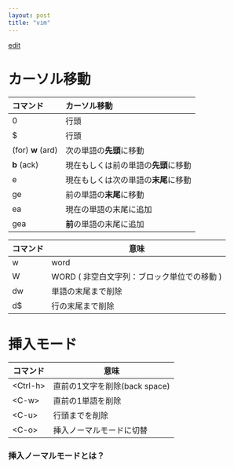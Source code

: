 ```yaml
---
layout: post
title: "vim"
---
```


[edit](https://github.com/harufujimoto/harufujimoto.github.io/edit/master/_posts/2020-09-03-vim.md)

# カーソル移動

| コマンド | カーソル移動 |
|:---|:---|
|0|行頭|
|$|行頭|
|(for) **w** (ard)|次の単語の**先頭**に移動|
|**b** (ack) |現在もしくは前の単語の**先頭**に移動|
|e|現在もしくは次の単語の**末尾**に移動|
|ge|前の単語の**末尾**に移動|
|ea|現在の単語の末尾に追加|
|gea|**前**の単語の末尾に追加|

|コマンド|意味|
|---|---|
|w|word|
|W|WORD ( 非空白文字列：ブロック単位での移動 )|
|dw|単語の末尾まで削除|
|d$|行の末尾まで削除|

# 挿入モード

| コマンド | 意味 |
|---|---|
|\<Ctrl-h>|直前の1文字を削除(back space)|
|\<C-w>|直前の1単語を削除|
|\<C-u>|行頭までを削除|
|\<C-o>|挿入ノーマルモードに切替|
  
### 挿入ノーマルモードとは？
